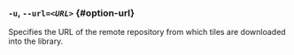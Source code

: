 ### `-u`, <code>--url=<em>&lt;URL&gt;</em></code> {#option-url}

Specifies the URL of the remote repository from which tiles are
downloaded into the library. 
